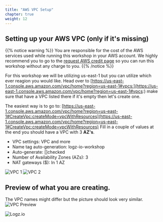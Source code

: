```yaml
---
title: "AWS VPC Setup"
chapter: true
weight: 12
---
```


## Setting up your AWS VPC (only if it's missing)

{{% notice warning %}}
You are responsible for the cost of the AWS services used while running this workshop in your AWS account. We highly recommend you to go to the [request AWS credit page](/030_self_guided_setup/30_request_credit.html) so you can run this workshop without any charge to you.
{{% /notice %}}

For this workshop we will be utilizing us-east-1 but you can utilize which ever reagion you would like. Head over to [https://us-east-1.console.aws.amazon.com/vpc/home?region=us-east-1#vpcs:](https://us-east-1.console.aws.amazon.com/vpc/home?region=us-east-1#vpcs:) make sure that have a VPC listed there if it's empty then let's create one.

The easiest way is to go to:
[https://us-east-1.console.aws.amazon.com/vpc/home?region=us-east-1#CreateVpc:createMode=vpcWithResources](https://us-east-1.console.aws.amazon.com/vpc/home?region=us-east-1#CreateVpc:createMode=vpcWithResources)
Fill in a couple of values at the end you should have a VPC with 3 **AZ's**.

- VPC settings: VPC and more
- Name tag auto-generation: logz-io-workshop
- Auto-generate: []checked
- Number of Availability Zones (AZs): 3
- NAT gateways ($): In 1 AZ

![VPC 1](/images/prerequisites/aws-vpc-1.png)
![VPC 2](/images/prerequisites/aws-vpc-2.png)

## Preview of what you are creating.

The VPC names might differ but the picture should look very similar.
![VPC Preview](/images/prerequisites/aws-vpc-preview.png)

![Logz.io](/images/logz-io-badge.png)
